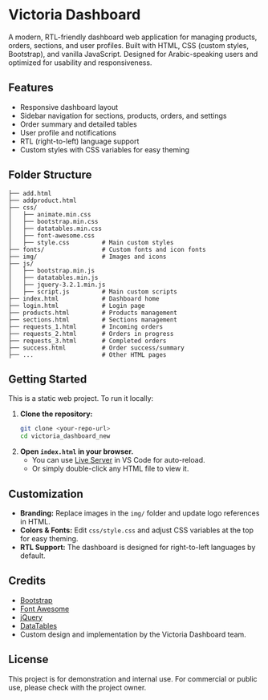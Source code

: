 # Victoria Dashboard

A modern, RTL-friendly dashboard web application for managing products, orders, sections, and user profiles. Built with HTML, CSS (custom styles, Bootstrap), and vanilla JavaScript. Designed for Arabic-speaking users and optimized for usability and responsiveness.

## Features
- Responsive dashboard layout
- Sidebar navigation for sections, products, orders, and settings
- Order summary and detailed tables
- User profile and notifications
- RTL (right-to-left) language support
- Custom styles with CSS variables for easy theming

## Folder Structure
```
├── add.html
├── addproduct.html
├── css/
│   ├── animate.min.css
│   ├── bootstrap.min.css
│   ├── datatables.min.css
│   ├── font-awesome.css
│   ├── style.css         # Main custom styles
├── fonts/                # Custom fonts and icon fonts
├── img/                  # Images and icons
├── js/
│   ├── bootstrap.min.js
│   ├── datatables.min.js
│   ├── jquery-3.2.1.min.js
│   ├── script.js         # Main custom scripts
├── index.html            # Dashboard home
├── login.html            # Login page
├── products.html         # Products management
├── sections.html         # Sections management
├── requests_1.html       # Incoming orders
├── requests_2.html       # Orders in progress
├── requests_3.html       # Completed orders
├── success.html          # Order success/summary
├── ...                   # Other HTML pages
```

## Getting Started
This is a static web project. To run it locally:

1. **Clone the repository:**
   ```sh
   git clone <your-repo-url>
   cd victoria_dashboard_new
   ```
2. **Open `index.html` in your browser.**
   - You can use [Live Server](https://marketplace.visualstudio.com/items?itemName=ritwickdey.LiveServer) in VS Code for auto-reload.
   - Or simply double-click any HTML file to view it.

## Customization
- **Branding:** Replace images in the `img/` folder and update logo references in HTML.
- **Colors & Fonts:** Edit `css/style.css` and adjust CSS variables at the top for easy theming.
- **RTL Support:** The dashboard is designed for right-to-left languages by default.

## Credits
- [Bootstrap](https://getbootstrap.com/)
- [Font Awesome](https://fontawesome.com/)
- [jQuery](https://jquery.com/)
- [DataTables](https://datatables.net/)
- Custom design and implementation by the Victoria Dashboard team.

## License
This project is for demonstration and internal use. For commercial or public use, please check with the project owner. 